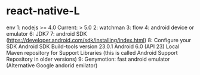# react-native-L
env
      1: nodejs >= 4.0 Current: > 5.0 
      2: watchman
      3: flow
      4: android device or emulator
      6: JDK7
      7: android SDK (https://developer.android.com/sdk/installing/index.html)
      8: Configure your SDK 
          Android SDK Build-tools version 23.0.1
          Android 6.0 (API 23)
          Local Maven repository for Support Libraries (this is called Android Support Repository in older versions)
      9: Genymotion: fast android emulator (Alternative Google andorid emilator)
